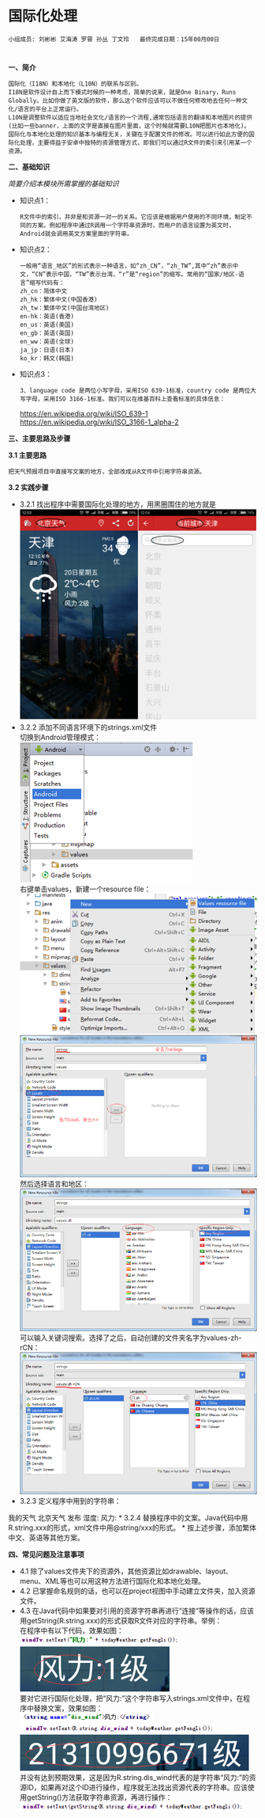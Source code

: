 # 国际化处理


    小组成员: 刘彬彬 艾海涛 罗霄 孙丛 丁文玲   最终完成日期：15年00月00日
# 

**一、简介**

    国际化（I18N）和本地化（L10N）的联系与区别。
    I18N是软件设计自上而下模式时候的一种考虑，简单的说来，就是One Binary，Runs Globally。比如你做了英文版的软件，那么这个软件应该可以不做任何修改地去任何一种文化/语言的平台上正常运行。
    L10N是调整软件以适应当地社会文化/语言的一个流程,通常包括语言的翻译和本地图片的提供(比如一些banner，上面的文字是直接在图片里面，这个时候就需要L10N把图片也本地化)。
    国际化与本地化处理的知识基本与编程无关，关键在于配置文件的修改。可以进行如此方便的国际化处理，主要得益于安卓中独特的资源管理方式，即我们可以通过R文件的索引来引用某一个资源。

**二、基础知识**

*简要介绍本模块所需掌握的基础知识*
   
* 知识点1：

      R文件中的索引，并非是和资源一对一的关系。它应该是根据用户使用的不同环境，制定不同的方案。例如程序中通过R调用一个字符串资源时，而用户的语言设置为英文时，Android就会调用英文方案里面的字符串。

* 知识点2：

      一般用“语言_地区”的形式表示一种语言，如“zh_CN”，“zh_TW”,其中“zh”表示中文，“CN”表示中国，“TW”表示台湾，“r”是“region”的缩写。常用的“国家/地区-语言”缩写代码有：
      zh_cn：简体中文
      zh_hk：繁体中文(中国香港)  
      zh_tw：繁体中文(中国台湾地区)
      en-hk：英语(香港)
      en_us：英语(美国)
      en_gb：英语(英国)
      en_ww：英语(全球)
      ja_jp：日语(日本)
      ko_kr：韩文(韩国)


* 知识点3：

      3、language code 是两位小写字母，采用ISO 639-1标准，country code 是两位大写字母，采用ISO 3166-1标准。我们可以在维基百科上查看标准的具体信息：  
    https://en.wikipedia.org/wiki/ISO_639-1  
    https://en.wikipedia.org/wiki/ISO_3166-1_alpha-2



**三、主要思路及步骤**

**3.1 主要思路**

    把天气预报项目中直接写文案的地方，全部改成从R文件中引用字符串资源。

**3.2 实践步骤**

*   3.2.1 找出程序中需要国际化处理的地方，用黑圈围住的地方就是
![](g11n_1.png)
*   3.2.2 添加不同语言环境下的strings.xml文件    
切换到Android管理模式：  
![](g11n_13.png)  
右键单击values，新建一个resource file：  
![](g11n_2.png)
![](g11n_3.png)
然后选择语言和地区：  
![](g11n_4.png)
可以输入关键词搜索。选择了之后，自动创建的文件夹名字为values-zh-rCN：  
![](g11n_5.png)
*   3.2.3 定义程序中用到的字符串：  
<?xml version="1.0" encoding="utf-8"?>  
<resources>  
    <string name="app_name">我的天气</string>  
    <string name="bj_weather">北京天气</string>  
    <string name="dis_release">发布</string>  
    <string name="dis_humidity">湿度:</string>  
    <string name="dis_wind">风力:</string>  
</resources>  
*   3.2.4 替换程序中的文案。Java代码中用R.string.xxx的形式，xml文件中用@string/xxx的形式。
*   按上述步骤，添加繁体中文、英语等其他方案。

**四、常见问题及注意事项**

*   4.1 除了values文件夹下的资源外，其他资源比如drawable、layout、menu、XML等也可以用这种方法进行国际化和本地化处理。
*   4.2 已掌握命名规则的话，也可以在project视图中手动建立文件夹，加入资源文件。
*   4.3 在Java代码中如果要对引用的资源字符串再进行“连接”等操作的话，应该用getString(R.string.xxx)的形式获取R文件对应的字符串。举例：  
在程序中有以下代码，效果如图：    
![](g11n_7.png)  
![](g11n_8.png)  
要对它进行国际化处理，把“风力:”这个字符串写入strings.xml文件中，在程序中替换文案，效果如图：  
![](g11n_9.png)  
![](g11n_10.png)  
![](g11n_11.png)  
并没有达到预期效果，这是因为R.string.dis_wind代表的是字符串“风力:”的资源ID，如果再对这个ID进行操作，程序就无法找出资源代表的字符串。应该使用getString()方法获取字符串资源，再进行操作：  
![](g11n_12.png)